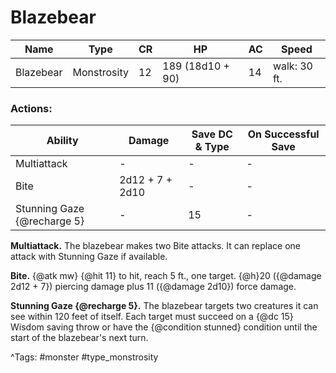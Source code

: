 # Blazebear

| Name | Type | CR | HP | AC | Speed |
|------|------|----|----|----|-------|
| Blazebear | Monstrosity | 12 | 189 (18d10 + 90) | 14 | walk: 30 ft. |

### Actions:

| Ability | Damage | Save DC & Type | On Successful Save |
|---------|--------|----------------|--------------------|
| Multiattack | - | - | - |
| Bite | 2d12 + 7 + 2d10 | - | - |
| Stunning Gaze {@recharge 5} | - | 15 | - |


**Multiattack.** The blazebear makes two Bite attacks. It can replace one attack with Stunning Gaze if available.

**Bite.** {@atk mw} {@hit 11} to hit, reach 5 ft., one target. {@h}20 ({@damage 2d12 + 7}) piercing damage plus 11 ({@damage 2d10}) force damage.

**Stunning Gaze {@recharge 5}.** The blazebear targets two creatures it can see within 120 feet of itself. Each target must succeed on a {@dc 15} Wisdom saving throw or have the {@condition stunned} condition until the start of the blazebear's next turn.

^Tags: #monster #type_monstrosity